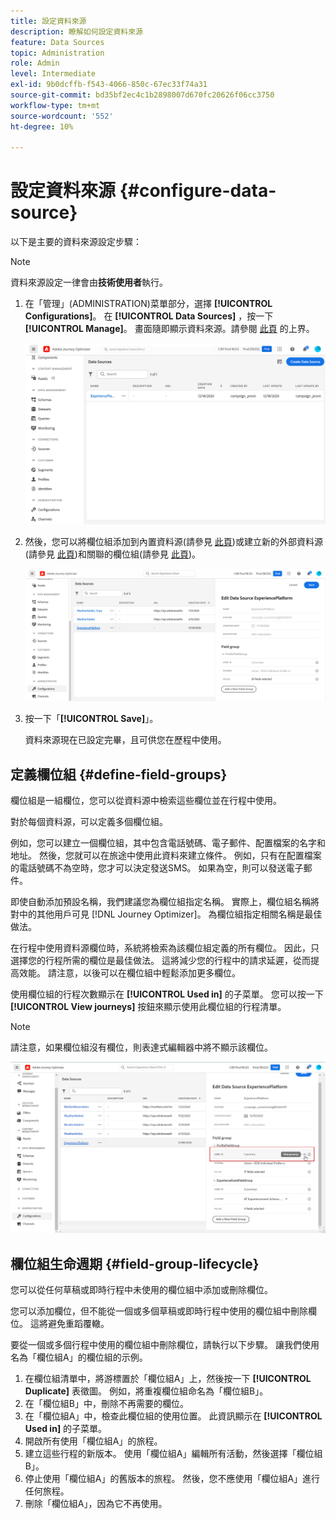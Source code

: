 ```yaml
---
title: 設定資料來源
description: 瞭解如何設定資料來源
feature: Data Sources
topic: Administration
role: Admin
level: Intermediate
exl-id: 9b0dcffb-f543-4066-850c-67ec33f74a31
source-git-commit: bd35bf2ec4c1b2898007d670fc20626f06cc3750
workflow-type: tm+mt
source-wordcount: '552'
ht-degree: 10%

---
```


# 設定資料來源 {#configure-data-source}

以下是主要的資料來源設定步驟：

>[!NOTE]
>
>資料來源設定一律會由&#x200B;**技術使用者**&#x200B;執行。

1. 在「管理」(ADMINISTRATION)菜單部分，選擇 **[!UICONTROL Configurations]**。 在  **[!UICONTROL Data Sources]** ，按一下 **[!UICONTROL Manage]**。 畫面隨即顯示資料來源。請參閱 [此頁](../start/user-interface.md) 的上界。

   ![](assets/journey18.png)

1. 然後，您可以將欄位組添加到內置資料源(請參見 [此頁](../datasource/adobe-experience-platform-data-source.md))或建立新的外部資料源(請參見 [此頁](../datasource/external-data-sources.md))和關聯的欄位組(請參見 [此頁](../datasource/configure-data-sources.md#define-field-groups))。

   ![](assets/journey23.png)

1. 按一下「**[!UICONTROL Save]**」。

   資料來源現在已設定完畢，且可供您在歷程中使用。

## 定義欄位組 {#define-field-groups}

欄位組是一組欄位，您可以從資料源中檢索這些欄位並在行程中使用。

對於每個資料源，可以定義多個欄位組。

例如，您可以建立一個欄位組，其中包含電話號碼、電子郵件、配置檔案的名字和地址。 然後，您就可以在旅途中使用此資料來建立條件。 例如，只有在配置檔案的電話號碼不為空時，您才可以決定發送SMS。 如果為空，則可以發送電子郵件。

即使自動添加預設名稱，我們建議您為欄位組指定名稱。 實際上，欄位組名稱將對中的其他用戶可見 [!DNL Journey Optimizer]。 為欄位組指定相關名稱是最佳做法。

在行程中使用資料源欄位時，系統將檢索為該欄位組定義的所有欄位。 因此，只選擇您的行程所需的欄位是最佳做法。 這將減少您的行程中的請求延遲，從而提高效能。 請注意，以後可以在欄位組中輕鬆添加更多欄位。

使用欄位組的行程次數顯示在 **[!UICONTROL Used in]** 的子菜單。 您可以按一下 **[!UICONTROL View journeys]** 按鈕來顯示使用此欄位組的行程清單。

>[!NOTE]
>
>請注意，如果欄位組沒有欄位，則表達式編輯器中將不顯示該欄位。

![](assets/journey3bis.png)

## 欄位組生命週期 {#field-group-lifecycle}

您可以從任何草稿或即時行程中未使用的欄位組中添加或刪除欄位。

您可以添加欄位，但不能從一個或多個草稿或即時行程中使用的欄位組中刪除欄位。 這將避免重蹈覆轍。

要從一個或多個行程中使用的欄位組中刪除欄位，請執行以下步驟。 讓我們使用名為「欄位組A」的欄位組的示例。

1. 在欄位組清單中，將游標置於「欄位組A」上，然後按一下 **[!UICONTROL Duplicate]** 表徵圖。 例如，將重複欄位組命名為「欄位組B」。
1. 在「欄位組B」中，刪除不再需要的欄位。
1. 在「欄位組A」中，檢查此欄位組的使用位置。 此資訊顯示在 **[!UICONTROL Used in]** 的子菜單。
1. 開啟所有使用「欄位組A」的旅程。
1. 建立這些行程的新版本。 使用「欄位組A」編輯所有活動，然後選擇「欄位組B」。
1. 停止使用「欄位組A」的舊版本的旅程。 然後，您不應使用「欄位組A」進行任何旅程。
1. 刪除「欄位組A」，因為它不再使用。
